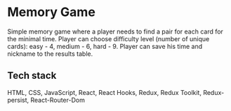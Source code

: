 # Memory Game

Simple memory game where a player needs to find a pair for each card for the minimal time.
Player can choose difficulty level (number of unique cards): easy - 4, medium - 6, hard - 9.
Player can save his time and nickname to the results table.

## Tech stack

HTML, CSS, JavaScript, React,
React Hooks, Redux, Redux Toolkit, Redux-persist,
React-Router-Dom